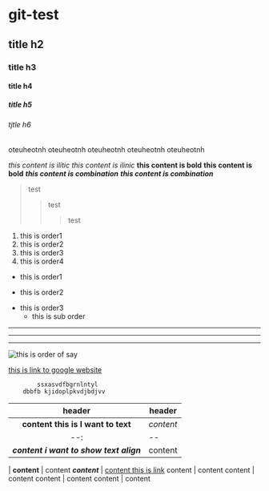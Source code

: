 # git-test
## title h2
### title h3 
#### title h4
##### title h5
###### tjtle h6

oteuheotnh
oteuheotnh
oteuheotnh
oteuheotnh
oteuheotnh

*this content is ilitic* 
_this content is ilinic_
**this content is bold**
__this  content is bold__
*__this content is combination__*
**_this content is combination_**

>test
>>test
>>>test
1. this is order1
2. this is order2
65. this is order3
70. this is order4



+ this is order1
- this is order2
* this is order3
    * this is sub order

***
---
___
![this is order of say](https://sites.google.com/site/tammaitongfahjungpenseefah/_/rsrc/1472843997400/home/sky.jpg)

[this is link to google website](https://www.pinterest.com/jeenp_/%E0%B8%97%E0%B8%AD%E0%B8%87%E0%B8%9F%E0%B8%B2/)

            ssxasvdfbgrnlntyl
        dbbfb kjidoplpkvdjbdjvv

| header | header
|:--:|-------|
| **content this is I want to  text** | *content* |
| --:| --|
***content i want to show text align*** | content
|
**content** | content
***content*** | [content this is link](https://th.wikipedia.org/wiki/%E0%B8%97%E0%B9%89%E0%B8%AD%E0%B8%87%E0%B8%9F%E0%B9%89%E0%B8%B2)
content | content
content | content
content | content
content | content




